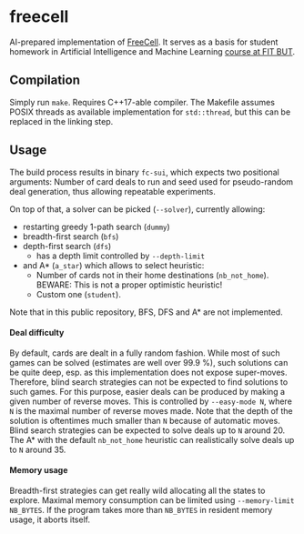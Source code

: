 # freecell
AI-prepared implementation of [FreeCell](https://en.wikipedia.org/wiki/FreeCell).
It serves as a basis for student homework in Artificial Intelligence and Machine Learning [course at FIT BUT](https://www.fit.vut.cz/study/course/SUI/.en).

## Compilation
Simply run `make`.
Requires C++17-able compiler.
The Makefile assumes POSIX threads as available implementation for `std::thread`, but this can be replaced in the linking step.

## Usage
The build process results in binary `fc-sui`, which expects two positional arguments:
Number of card deals to run and seed used for pseudo-random deal generation, thus allowing repeatable experiments.

On top of that, a solver can be picked (`--solver`), currently allowing:
* restarting greedy 1-path search (`dummy`)
* breadth-first search (`bfs`)
* depth-first search (`dfs`)
  * has a depth limit controlled by `--depth-limit`
* and A* (`a_star`) which allows to select heuristic:
  * Number of cards not in their home destinations (`nb_not_home`). BEWARE: This is not a proper optimistic heuristic!
  * Custom one (`student`).

Note that in this public repository, BFS, DFS and A* are not implemented.

#### Deal difficulty
By default, cards are dealt in a fully random fashion.
While most of such games can be solved (estimates are well over 99.9 %), such solutions can be quite deep, esp. as this implementation does not expose super-moves.
Therefore, blind search strategies can not be expected to find solutions to such games.
For this purpose, easier deals can be produced by making a given number of reverse moves.
This is controlled by `--easy-mode N`, where `N` is the maximal number of reverse moves made.
Note that the depth of the solution is oftentimes much smaller than `N` because of automatic moves.
Blind search strategies can be expected to solve deals up to `N` around 20.
The A* with the default `nb_not_home` heuristic can realistically solve deals up to `N` around 35.

#### Memory usage
Breadth-first strategies can get really wild allocating all the states to explore.
Maximal memory consumption can be limited using `--memory-limit NB_BYTES`.
If the program takes more than `NB_BYTES` in resident memory usage, it aborts itself.
